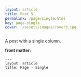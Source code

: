 ```yaml
---
layout: article
title: Post 5
permalink: /page/single.html
key: page-single
cover:  /assets/images/cover3.jpg
---
```


A post with a single column.

<!--more-->

**front matter:**

    ---
    layout: article
    title: Page - Single
    ---
